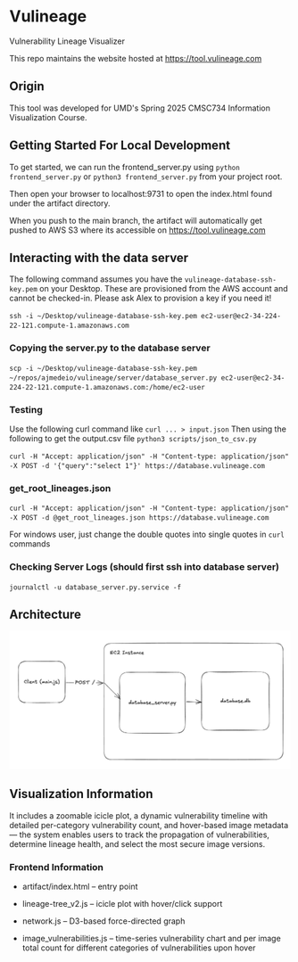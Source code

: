# Vulineage
Vulnerability Lineage Visualizer

This repo maintains the website hosted at https://tool.vulineage.com

## Origin
This tool was developed for UMD's Spring 2025 CMSC734 Information Visualization Course.

## Getting Started For Local Development
To get started, we can run the frontend_server.py using `python frontend_server.py` or `python3 frontend_server.py` from your project root.

Then open your browser to localhost:9731 to open the index.html found under the artifact directory.

When you push to the main branch, the artifact will automatically get pushed to AWS S3 where its accessible on https://tool.vulineage.com

## Interacting with the data server
The following command assumes you have the `vulineage-database-ssh-key.pem` on your Desktop. These are provisioned from the AWS account and cannot be checked-in. Please ask Alex to provision a key if you need it!

`ssh -i ~/Desktop/vulineage-database-ssh-key.pem ec2-user@ec2-34-224-22-121.compute-1.amazonaws.com`

### Copying the server.py to the database server
`scp -i ~/Desktop/vulineage-database-ssh-key.pem ~/repos/ajmedeio/vulineage/server/database_server.py ec2-user@ec2-34-224-22-121.compute-1.amazonaws.com:/home/ec2-user`

### Testing

Use the following curl command like `curl ... > input.json`
Then using the following to get the output.csv file
`python3 scripts/json_to_csv.py`

`curl -H "Accept: application/json" -H "Content-type: application/json" -X POST -d '{"query":"select 1"}' https://database.vulineage.com`

### get_root_lineages.json
`curl -H "Accept: application/json" -H "Content-type: application/json" -X POST -d @get_root_lineages.json https://database.vulineage.com`

For windows user, just change the double quotes into single quotes in `curl` commands

### Checking Server Logs (should first ssh into database server)
`journalctl -u database_server.py.service -f`

## Architecture
![Architecture diagram](docs/rough-architecture.png)

## Visualization Information
It includes a zoomable icicle plot, a dynamic vulnerability timeline with detailed per-category vulnerability count, and hover-based image metadata — the system enables users to track the propagation of vulnerabilities, determine lineage health, and select the most secure image versions.

### Frontend Information
* artifact/index.html – entry point

* lineage-tree_v2.js – icicle plot with hover/click support

* network.js – D3-based force-directed graph

* image_vulnerabilities.js – time-series vulnerability chart and per image total count for different categories of vulnerabilities upon hover


